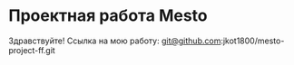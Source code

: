 # Проектная работа Mesto
Здравствуйте! Ссылка на мою работу:
git@github.com:jkot1800/mesto-project-ff.git

